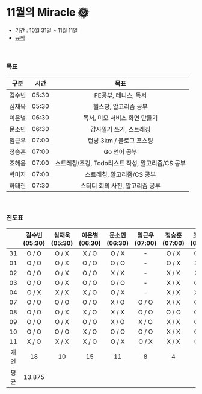 # **11월의** Miracle 🌞

- 기간 : 10월 31일 ~ 11월 11일
- [규칙](https://github.com/jandifarm/miracle-morning/blob/main/Rule.md)

<br/>

### 목표

|  구분  | 시간  |                       목표                       |
| :----: | :---: | :----------------------------------------------: |
| 김수빈 | 05:30 |               FE공부, 테니스, 독서               |
| 심재욱 | 05:30 |              헬스장, 알고리즘 공부               |
| 이은별 | 06:30 |          독서, 미모 서비스 화면 만들기           |
| 문소민 | 06:30 |             감사일기 쓰기, 스트레칭              |
| 임근우 | 07:00 |             런닝 3km / 블로그 포스팅             |
| 정승훈 | 07:00 |                   Go 언어 공부                   |
| 조혜윤 | 07:00 | 스트레칭/조깅, Todo리스트 작성, 알고리즘/CS 공부 |
| 박미지 | 07:00 |            스트레칭, 알고리즘/CS 공부            |
| 하태린 | 07:30 |         스터디 회의 사진, 알고리즘 공부          |

<br/>

### 진도표

|      | 김수빈(05:30) | 심재욱(05:30) | 이은별(06:30) | 문소민(06:30) | 임근우(07:00) | 정승훈(07:00) | 조혜윤(07:00) | 박미지(07:00) | 하태린(07:30) |
| :--: | :-----------: | :-----------: | :-----------: | :-----------: | :-----------: | :-----------: | :-----------: | :-----------: | :-----------: |
|  31  |     O / O     |     O / X     |     X / O     |     O / X     |       -       |     O / X     |     O / O     |     O /O      |     O / O     |
|  01  |     O / O     |     O / X     |     O / O     |     O / O     |       -       |     O / X     |     X / O     |     O / O     |     O / O     |
|  02  |     O / O     |     O / X     |     O / O     |     X / X     |       -       |     X / X     |     X / X     |     O / O     |     O / O     |
|  03  |     O / O     |     O / X     |     O / O     |     O / O     |       -       |     X / X     |     O / O     |    O /  O     |     X / X     |
|  04  |     O / X     |     X / X     |     X / O     |     O / X     |       -       |     X / X     |     X / O     |     O / O     |     O / O     |
|  07  |     O / O     |     O / O     |     O / O     |     X / O     |     O / O     |     X / X     |     O / O     |     O / O     |     O / O     |
|  08  |     O / O     |     O / X     |     X / O     |     X / X     |     O / O     |     O / O     |     O / O     |     O / O     |     O / O     |
|  09  |     O / O     |     O / X     |     O / O     |     X / O     |     X / O     |     X / X     |     O / O     |     O / O     |     O / O     |
|  10  |     O / O     |     O / O     |     X / O     |     O / O     |     O / O     |     X / X     |     O / O     |     O / O     |     O / O     |
|  11  |     X / O     |     X / X     |     X / O     |     O / X     |     O / X     |     X / X     |     O / X     |     O / O     |     O / O     |
| 개인 |      18       |      10       |      15       |      11       |       8       |       4       |      15       |      20       |      18       |
| 평균 |    13.875     |               |               |               |               |               |               |               |               |

